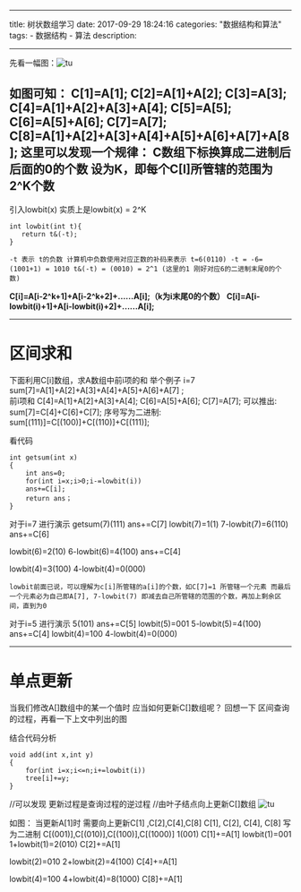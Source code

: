 ﻿
---

title: 树状数组学习
date: 2017-09-29 18:24:16
categories: "数据结构和算法"
tags:
    - 数据结构
    - 算法
description: 

---

先看一幅图：![tu](https://github.com/tuweiwei/tuweiwei.github.io/raw/master/images/1.jpg)

如图可知：
C[1]=A[1];
C[2]=A[1]+A[2];
C[3]=A[3];
C[4]=A[1]+A[2]+A[3]+A[4];
C[5]=A[5];
C[6]=A[5]+A[6];
C[7]=A[7];
C[8]=A[1]+A[2]+A[3]+A[4]+A[5]+A[6]+A[7]+A[8];
这里可以发现一个规律：
    C数组下标换算成二进制后后面的0的个数  设为K，即每个C[I]所管辖的范围为2^K个数
 ---
引入lowbit(x) 实质上是lowbit(x) = 2^K
```
int lowbit(int t){
   return t&(-t);
}
```
` -t 表示 t的负数 计算机中负数使用对应正数的补码来表示
  t=6(0110)
  -t = -6=(1001+1) = 1010
   t&(-t) = (0010) = 2^1 (这里的1 刚好对应6的二进制末尾0的个数)
`

**C[i]=A[i-2^k+1]+A[i-2^k+2]+......A[i];（k为i末尾0的个数）
C[i]=A[i-lowbit(i)+1]+A[i-lowbit(i)+2]+......A[i];**

---

# 区间求和
下面利用C[i]数组，求A数组中前i项的和 
举个例子 i=7
sum[7]=A[1]+A[2]+A[3]+A[4]+A[5]+A[6]+A[7] ;   
前i项和
C[4]=A[1]+A[2]+A[3]+A[4];  C[6]=A[5]+A[6];  C[7]=A[7];
可以推出:   sum[7]=C[4]+C[6]+C[7];
序号写为二进制: sum[(111)]=C[(100)]+C[(110)]+C[(111)];

看代码
```
int getsum(int x)
{
    int ans=0;
    for(int i=x;i>0;i-=lowbit(i))
    ans+=C[i];
    return ans；
}
```
对于i=7 进行演示 
                     getsum(7)(111)  ans+=C[7]
lowbit(7)=1(1)    7-lowbit(7)=6(110)    ans+=C[6]

lowbit(6)=2(10)   6-lowbit(6)=4(100)    ans+=C[4]

lowbit(4)=3(100)  4-lowbit(4)=0(000) 

`lowbit前面已说，可以理解为c[i]所管辖的a[i]的个数，如C[7]=1 所管辖一个元素 而最后一个元素必为自己即A[7], 7-lowbit(7) 即减去自己所管辖的范围的个数，再加上剩余区间，直到为0`

对于i=5 进行演示 
                                  5(101)           ans+=C[5]
lowbit(5)=001  5-lowbit(5)=4(100)    ans+=C[4]
lowbit(4)=100  4-lowbit(4)=0(000)   

---
# 单点更新
当我们修改A[]数组中的某一个值时  应当如何更新C[]数组呢？
回想一下 区间查询的过程，再看一下上文中列出的图
 
结合代码分析
```     
void add(int x,int y)
{
    for(int i=x;i<=n;i+=lowbit(i))
    tree[i]+=y;
}
```
//可以发现 更新过程是查询过程的逆过程
//由叶子结点向上更新C[]数组
![tu](https://github.com/tuweiwei/tuweiwei.github.io/raw/master/images/2.jpg)

如图： 
当更新A[1]时  需要向上更新C[1] ,C[2],C[4],C[8]
                     C[1],   C[2],    C[4],     C[8]
写为二进制  C[(001)],C[(010)],C[(100)],C[(1000)]
                                      1(001)        C[1]+=A[1]
lowbit(1)=001 1+lowbit(1)=2(010)     C[2]+=A[1]

lowbit(2)=010 2+lowbit(2)=4(100)     C[4]+=A[1]

lowbit(4)=100 4+lowbit(4)=8(1000)   C[8]+=A[1]
